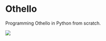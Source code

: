 # Othello
Programming Othello in Python from scratch.

<img src="https://s11.gifyu.com/images/S43zK.gif" class="centerImage">

